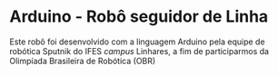 # Arduino - Robô seguidor de Linha

Este robô foi desenvolvido com a linguagem Arduino pela equipe de robótica Sputnik do IFES *campus* Linhares, a fim de participarmos da Olimpíada Brasileira de Robótica (OBR)
